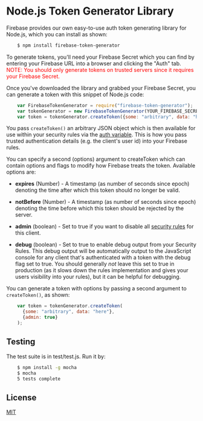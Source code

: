 # Node.js Token Generator Library

Firebase provides our own easy-to-use auth token generating library for Node.js, 
which you can install as shown:

```bash
    $ npm install firebase-token-generator
```

To generate tokens, you'll need your Firebase Secret which you can find by 
entering your Firebase URL into a browser and clicking the "Auth" tab.
<span style="color:red">NOTE: You should only generate tokens on trusted 
servers since it requires your Firebase Secret.</span>

Once you've downloaded the library and grabbed your Firebase Secret, you can 
generate a token with this snippet of Node.js code:

```js
    var FirebaseTokenGenerator = require("firebase-token-generator");
    var tokenGenerator = new FirebaseTokenGenerator(YOUR_FIREBASE_SECRET);
    var token = tokenGenerator.createToken({some: "arbitrary", data: "here"});
```

You pass `createToken()` an arbitrary JSON object which is then available for 
use within your security rules via the [auth variable](https://www.firebase.com/docs/security/rule-expressions/auth.html).
This is how you pass trusted authentication details (e.g. the client's user 
id) into your Firebase rules.

You can specify a second (options) argument to createToken which can contain 
options and flags to modify how Firebase treats the token. Available options 
are:

* **expires** (Number) - A timestamp (as number of seconds since epoch)
denoting the time after which this token should no longer be valid.

* **notBefore** (Number) - A timestamp (as number of seconds since epoch)
denoting the time before which this token should be rejected by the server.

* **admin** (boolean) - Set to true if you want to disable all
[security rules](https://www.firebase.com/docs/security/rule-expressions/index.html) for this client.

* **debug** (boolean) - Set to true to enable debug output from your Security 
Rules.  This debug output will be automatically output to the JavaScript 
console for any client that's authenticated with a token with the debug flag 
set to true.  You should generally <i>not</i> leave this set to true in 
production (as it slows down the rules implementation and gives your users 
visibility into your rules), but it can be helpful for debugging.

You can generate a token with options by passing a second argument to 
`createToken()`, as shown:

```js
    var token = tokenGenerator.createToken(
      {some: "arbitrary", data: "here"},
      {admin: true}
    );
```

Testing
-------
The test suite is in test/test.js. Run it by:

```bash
    $ npm install -g mocha
    $ mocha
    5 tests complete
```

License
-------
[MIT](http://firebase.mit-license.org)
